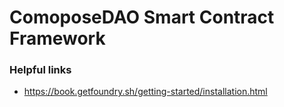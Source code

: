 # ComoposeDAO Smart Contract Framework


### Helpful links

- https://book.getfoundry.sh/getting-started/installation.html
